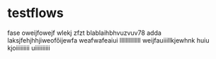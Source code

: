 # testflows
fase
oweijfowejf
wlekj
zfzt
blablaihbhvuzvuv78
adda
laksjfehjhhjiweofőijewfa
weafwafeaiui
llllllllllllll
weijfauiiillkjewhnk
huiu
kjoiiiiiiiii
uiiiiiiiiii
